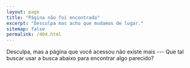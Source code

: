 ```yaml
---
layout: page
title: "Página não foi encontrada"
excerpt: "Desculpa mas acho que mudamos de lugar."
sitemap: false
permalink: /404.html
---
```


Desculpa, mas a página que você acessou não existe mais --- Que tal buscar usar a busca abaixo para encontrar algo parecido?

<script type="text/javascript">
  var GOOG_FIXURL_LANG = 'pt_BR';
  var GOOG_FIXURL_SITE = '{{ site.url }}'
</script>
<script type="text/javascript"
  src="//linkhelp.clients.google.com/tbproxy/lh/wm/fixurl.js">
</script>
